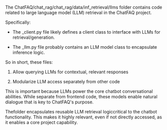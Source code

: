 The ChatFAQ/chat_rag/chat_rag/data/inf_retrieval/llms folder contains code related to large language model (LLM) retrieval in the ChatFAQ project.

Specifically:

- The _client.py file likely defines a client class to interface with LLMs for retrieval/generation.

- The _llm.py file probably contains an LLM model class to encapsulate inference logic.

So in short, these files:

1. Allow querying LLMs for contextual, relevant responses

2. Modularize LLM access separately from other code

This is important because LLMs power the core chatbot conversational abilities. While separate from frontend code, these models enable natural dialogue that is key to ChatFAQ's purpose.

Thefolder encapsulates reusable LLM retrieval logiccritical to the chatbot functionality. This makes it highly relevant, even if not directly accessed, as it enables a core project capability.
